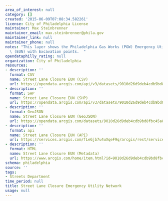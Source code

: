 ```yaml
---
area_of_interest: null
category: []
created: '2015-06-09T07:08:34.582261'
license: City of Philadelphia License
maintainer: Max Steinbrenner
maintainer_email: max.steinbrenner@phila.gov
maintainer_link: null
maintainer_phone: null
notes: "This layer shows the Philadelphia Gas Works (PGW) Emergency Utility Network\
  \ (EUN) with Excavation points.  "
opendataphilly_rating: null
organization: City of Philadelphia
resources:
- description: ''
  format: CSV
  name: Street Lane Closure EUN (CSV)
  url: https://opendata.arcgis.com/api/v3/datasets/9010d26d9deb4cdb9bd8fbc45a8e55f5_0/downloads/data?format=csv&spatialRefId=4326
- description: ''
  format: SHP
  name: Street Lane Closure EUN (SHP)
  url: https://opendata.arcgis.com/api/v3/datasets/9010d26d9deb4cdb9bd8fbc45a8e55f5_0/downloads/data?format=shp&spatialRefId=4326
- description: ''
  format: GeoJSON
  name: Street Lane Closure EUN (GeoJSON)
  url: https://opendata.arcgis.com/datasets/9010d26d9deb4cdb9bd8fbc45a8e55f5_0.geojson
- description: ''
  format: api
  name: Street Lane Closure EUN (API)
  url: https://services.arcgis.com/fLeGjb7u4uXqeF9q/arcgis/rest/services/LaneClosure_EUN_XY/FeatureServer/0/query?outFields=*&where=1%3D1
- description: ''
  format: HTML
  name: Street Lane Closure EUN (Metadata)
  url: https://www.arcgis.com/home/item.html?id=9010d26d9deb4cdb9bd8fbc45a8e55f5
schema: philadelphia
source: ''
tags:
- Streets Department
time_period: null
title: Street Lane Closure Emergency Utility Network
usage: null
---
```

